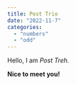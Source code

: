 ```yaml
---
title: Post Trio
date: "2022-11-7"
categories: 
  - "numbers"
  - "odd"
---
```


Hello, I am _Post Treh._

**Nice to meet you!**